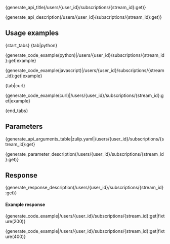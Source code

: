 {generate_api_title(/users/{user_id}/subscriptions/{stream_id}:get)}

{generate_api_description(/users/{user_id}/subscriptions/{stream_id}:get)}

## Usage examples

{start_tabs}
{tab|python}

{generate_code_example(python)|/users/{user_id}/subscriptions/{stream_id}:get|example}

{generate_code_example(javascript)|/users/{user_id}/subscriptions/{stream_id}:get|example}

{tab|curl}

{generate_code_example(curl)|/users/{user_id}/subscriptions/{stream_id}:get|example}

{end_tabs}

## Parameters

{generate_api_arguments_table|zulip.yaml|/users/{user_id}/subscriptions/{stream_id}:get}

{generate_parameter_description(/users/{user_id}/subscriptions/{stream_id}:get)}

## Response

{generate_response_description(/users/{user_id}/subscriptions/{stream_id}:get)}

#### Example response

{generate_code_example|/users/{user_id}/subscriptions/{stream_id}:get|fixture(200)}

{generate_code_example|/users/{user_id}/subscriptions/{stream_id}:get|fixture(400)}
